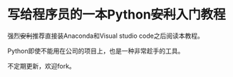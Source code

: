 # 写给程序员的一本Python~~安利~~入门教程 

强烈~~安利~~推荐直接装Anaconda和Visual studio code之后阅读本教程。

Python即使不能用在公司的项目上，也是一种非常趁手的工具。

不定期更新，欢迎fork。
